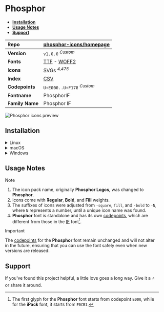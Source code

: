 # Phosphor

- [**Installation**](#installation)
- [**Usage Notes**](#usage-notes)
- [**Support**](#support)

| Repo            | [phosphor-icons/homepage](https://github.com/phosphor-icons/homepage)                                                                                                           |
| :-------------- | :------------------------------------------------------------------------------------------------------------------------------------------------------------------------------ |
| **Version**     | `v1.0.0` <sup>_Custom_</sup>                                                                                                                                                    |
| **Fonts**       | [TTF](https://raw.githubusercontent.com/iconicFonts/if/main/fonts/TTF/Phosphor.ttf) - [WOFF2](https://raw.githubusercontent.com/iconicFonts/if/main/fonts/WOFF2/Phosphor.woff2) |
| **Icons**       | [SVGs](https://github.com/iconicFonts/if/tree/main/packs/Phosphor/svgs) <sup>_4,475_</sup>                                                                                      |
| **Index**       | [CSV](https://github.com/iconicFonts/if/blob/main/indices/Phosphor.csv)                                                                                                         |
| **Codepoints**  | `U+E000..U+F178` <sup>_Custom_</sup>                                                                                                                                            |
| **Fontname**    | PhosphorIF                                                                                                                                                                      |
| **Family Name** | Phosphor IF                                                                                                                                                                     |

<picture>
  <source media="(prefers-color-scheme: dark)" srcset="https://raw.githubusercontent.com/iconicFonts/if/main/imgs/Phosphor_dark.png">
  <img alt="Phosphor icons preview" src="https://raw.githubusercontent.com/iconicFonts/if/main/imgs/Phosphor_light.png">
</picture>

## Installation

<details>
F0CB1
<summary>Linux</summary>

```sh
curl -o ~/.local/share/fonts/Phosphor.ttf https://raw.githubusercontent.com/iconicFonts/if/main/fonts/TTF/Phosphor.ttf
```

Refresh font cache:

```sh
fc-cache -f ~/.local/share/fonts
```

</details>

<details>

<summary>macOS</summary>

```sh
curl -o ~/Library/Fonts/Phosphor.ttf https://raw.githubusercontent.com/iconicFonts/if/main/fonts/TTF/Phosphor.ttf
```

</details>

<details>

<summary>Windows</summary>

```sh
curl -o C:\Windows\Fonts\Phosphor.ttf https://raw.githubusercontent.com/iconicFonts/if/main/fonts/TTF/Phosphor.ttf
```

</details>

## Usage Notes

> [!NOTE]
>
> 1. The icon pack name, originally **Phosphor Logos**, was changed to **Phosphor**.
> 2. Icons come with **Regular**, **Bold**, and **Fill** weights.
> 3. The suffixes of icons were adjusted from `-square`, `fill`, and `-bold` to `-N`, where `N` represents a number, until a unique icon name was found.
> 4. **Phosphor** font is standalone and has its own [codepoints](https://github.com/iconicFonts/if/blob/main/indices/Phosphor.csv), which are different from those in the [IF](https://github.com/iconicFonts/if/blob/main/indices/if.csv) font[^1].

> [!IMPORTANT]  
> The [codepoints](https://github.com/iconicFonts/if/blob/main/indices/Phosphor.csv) for the **Phosphor** font remain unchanged and will not alter in the future, ensuring that you can use the font safely even when new versions are released.

## Support

If you've found this project helpful, a little love goes a long way. Give it a :star: or share it around.

[^1]: The first glyph for the **Phosphor** font starts from codepoint `E000`, while for the **iPack** font, it starts from `F0CB1`.
